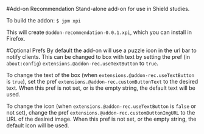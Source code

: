 #Add-on Recommendation
Stand-alone add-on for use in Shield studies.

To build the addon:
`$ jpm xpi`

This will create `@addon-recommendation-0.0.1.xpi`, which you can install in Firefox.

#Optional Prefs
By default the add-on will use a puzzle icon in the url bar to notify clients. This can be changed to box with text by setting the pref (in `about:config`) `extensions.@addon-rec.useTextButton` to `true`.

To change the text of the box (when `extensions.@addon-rec.useTextButton` is `true`), set the pref `extensions.@addon-rec.customButtonText` to the desired text. When this pref is not set, or is the empty string, the default text will be used. 

To change the icon (when `extensions.@addon-rec.useTextButton` is `false` or not set), change the pref `extensions.@addon-rec.customButtonImgURL` to the URL of the desired image. When this pref is not set, or the empty string, the default icon will be used. 